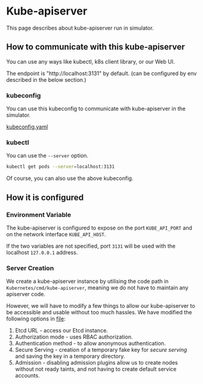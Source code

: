 # Kube-apiserver

This page describes about kube-apiserver run in simulator.

## How to communicate with this kube-apiserver

You can use any ways like kubectl, k8s client library, or our Web UI.

The endpoint is "http://localhost:3131" by default. (can be configured by env described in the below section.)

### kubeconfig

You can use this kubeconfig to communicate with kube-apiserver in the simulator. 

[kubeconfig.yaml](./kubeconfig.yaml)

### kubectl

You can use the `--server` option. 

```sh
kubectl get pods --server=localhost:3131
```

Of course, you can also use the above kubeconfig.

## How it is configured

### Environment Variable
The kube-apiserver is configured to expose on the port `KUBE_API_PORT` and on the network interface `KUBE_API_HOST`.

If the two variables are not specified, port `3131` will be used with the localhost `127.0.0.1` address.

### Server Creation

We create a kube-apiserver instance by utilising the code path in `Kubernetes/cmd/kube-apiserver`, meaning we do not have to maintain any apiserver code.

However, we will have to modify a few things to allow our kube-apiserver to be accessible and usable without too much hassles. We have modified the following options in [file](../k8sapiserver/k8sapiserver.go):

1. Etcd URL - access our Etcd instance.
2. Authorization mode - uses RBAC authorization.
3. Authentication method - to allow anonymous authentication. 
4. Secure Serving - creation of a temporary fake key for *secure serving* and saving the key in a temporary directory.
5. Admission - disabling admission plugins allow us to create nodes without not ready taints, and not having to create default service accounts.